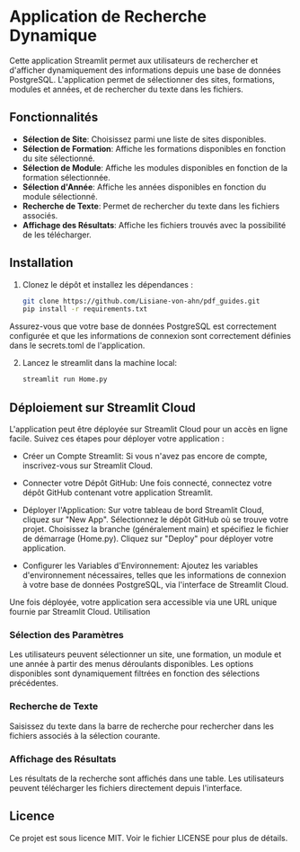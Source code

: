 # Application de Recherche Dynamique

Cette application Streamlit permet aux utilisateurs de rechercher et d'afficher dynamiquement des informations depuis une base de données PostgreSQL. L'application permet de sélectionner des sites, formations, modules et années, et de rechercher du texte dans les fichiers.

## Fonctionnalités

- **Sélection de Site**: Choisissez parmi une liste de sites disponibles.
- **Sélection de Formation**: Affiche les formations disponibles en fonction du site sélectionné.
- **Sélection de Module**: Affiche les modules disponibles en fonction de la formation sélectionnée.
- **Sélection d'Année**: Affiche les années disponibles en fonction du module sélectionné.
- **Recherche de Texte**: Permet de rechercher du texte dans les fichiers associés.
- **Affichage des Résultats**: Affiche les fichiers trouvés avec la possibilité de les télécharger.

## Installation

1. Clonez le dépôt et installez les dépendances :

   ```sh
   git clone https://github.com/Lisiane-von-ahn/pdf_guides.git
   pip install -r requirements.txt
   ```
Assurez-vous que votre base de données PostgreSQL est correctement configurée et que les informations de connexion sont correctement définies dans le secrets.toml de l'application.

2. Lancez le streamlit dans la machine local:
  
   ```sh
   streamlit run Home.py
   ```

## Déploiement sur Streamlit Cloud

L'application peut être déployée sur Streamlit Cloud pour un accès en ligne facile. Suivez ces étapes pour déployer votre application :

- Créer un Compte Streamlit: Si vous n'avez pas encore de compte, inscrivez-vous sur Streamlit Cloud.

- Connecter votre Dépôt GitHub: Une fois connecté, connectez votre dépôt GitHub contenant votre application Streamlit.

- Déployer l'Application:
     Sur votre tableau de bord Streamlit Cloud, cliquez sur "New App".
     Sélectionnez le dépôt GitHub où se trouve votre projet.
     Choisissez la branche (généralement main) et spécifiez le fichier de démarrage (Home.py).
     Cliquez sur "Deploy" pour déployer votre application.

- Configurer les Variables d'Environnement:
     Ajoutez les variables d'environnement nécessaires, telles que les informations de connexion à votre base de données PostgreSQL, via l'interface de Streamlit Cloud.

Une fois déployée, votre application sera accessible via une URL unique fournie par Streamlit Cloud.
Utilisation

### Sélection des Paramètres

Les utilisateurs peuvent sélectionner un site, une formation, un module et une année à partir des menus déroulants disponibles. Les options disponibles sont dynamiquement filtrées en fonction des sélections précédentes.

### Recherche de Texte

Saisissez du texte dans la barre de recherche pour rechercher dans les fichiers associés à la sélection courante.

### Affichage des Résultats

Les résultats de la recherche sont affichés dans une table. Les utilisateurs peuvent télécharger les fichiers directement depuis l'interface.

## Licence

Ce projet est sous licence MIT. Voir le fichier LICENSE pour plus de détails.

